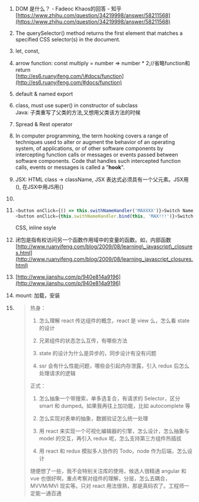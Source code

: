 1. DOM 是什么？ - Fadeoc Khaos的回答 - 知乎 [https://www.zhihu.com/question/34219998/answer/58211568](https://www.zhihu.com/question/34219998/answer/58211568)
2. The querySelector\(\) method returns the first element that matches a specified CSS selector\(s\) in the document.
3. let, const, 
4. arrow function: const multiply = number =&gt; number \* 2;//省略function和return  
   [http://es6.ruanyifeng.com/\#docs/function](http://es6.ruanyifeng.com/#docs/function)

5. default & named export

6. class, must use super\(\) in constructor of subclass  
   Java: 子类重写了父类的方法,又想用父类该方法的时候

7. Spread & Rest operator

8. In computer programming, the term hooking covers a range of techniques used to alter or augment the behavior of an operating system, of applications, or of other software components by intercepting function calls or messages or events passed between software components. Code that handles such intercepted function calls, events or messages is called a "**hook**".

9. JSX: HTML class -&gt; className, JSX 表达式必须具有一个父元素。JSX用\(\), 在JSX中用JS用{}

10. 
11. ```js
    <button onClick={() => this.swithNameHandler('MAXXXX')}>Switch Name</button> //can be inefficient
    <button onClick={this.swithNameHandler.bind(this, 'MAX!!!')}>Switch Name</button> //use this!
    ```

    CSS, inline ssyle

12. 闭包是指有权访问另一个函数作用域中的变量的函数。如，内部函数 [http://www.ruanyifeng.com/blog/2009/08/learning\_javascript\_closures.html](http://www.ruanyifeng.com/blog/2009/08/learning_javascript_closures.html)

13. [http://www.jianshu.com/p/940e814a9196](http://www.jianshu.com/p/940e814a9196)

14. mount: 加载，安装

15. > 热身：
    >
    > 1. 怎么理解 react 传达组件的概念，react 是 view 么，怎么看 state 的设计
    >
    > 2. 兄弟组件的状态怎么互传，有哪些方法
    >
    > 3. state 的设计为什么是异步的，同步设计有没有问题
    >
    > 4. ssr 会有什么性能问题，哪些会引起内存泄露，引入 redux 后怎么处理请求的逻辑
    >
    > 正式：
    >
    > 1. 怎么抽象一个带搜索，单多选复合，有请求的 Selector，区分 smart 和 dumped。如果我再往上加功能，比如 autocomplete 等
    >
    > 2. 怎么实现对表单的抽象，数据验证怎么统一处理
    >
    > 3. 用 react 来实现一个可视化编辑器的引擎，怎么设计，怎么抽象与 model 的交互，再引入 redux 呢，怎么支持第三方组件热插拔
    >
    > 4. 用 react 和 redux 模拟多人协作的 Todo，node 作为后端，怎么设计
    >
    > 随便想了一些，我不会特别关注库的使用，候选人很精通 angular 和 vue 也很好啊，重点考察对组件的理解，分层，怎么去耦合，MVVM/MVI 现实等。只对 react 用法很熟，那是真码农了。工程师一定能一通百通



